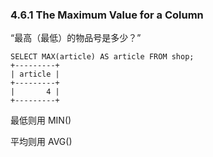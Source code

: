 ### 4.6.1 The Maximum Value for a Column

“最高（最低）的物品号是多少？”

```
SELECT MAX(article) AS article FROM shop;
+---------+
| article |
+---------+
|       4 |
+---------+
```

最低则用 MIN\(\)

平均则用 AVG\(\)


